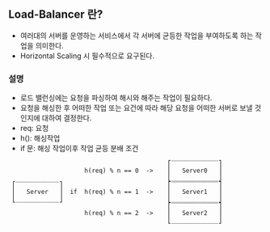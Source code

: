 ## Load-Balancer 란?
- 여러대의 서버를 운영하는 서비스에서 각 서버에 균등한 작업을 부여하도록 하는 작업을 의미한다.
- Horizontal Scaling 시 필수적으로 요구된다.

### 설명
- 로드 밸런싱에는 요청을 파싱하여 해시와 해주는 작업이 필요하다.
- 요청을 해싱한 후 어떠한 작업 또는 요건에 따라 해당 요청을 어떠한 서버로 보낼 것인지에 대하여 결정한다.
- req: 요청
- h(): 해싱작업
- if 문: 해싱 작업이후 작업 균등 분배 조건

```
                                            ⎡‾‾‾‾‾‾‾‾‾‾‾‾‾⎤
                     h(req) % n == 0  ->    ⎜   Server0   ⎥
                                            ⎣_____________⎦
 ⎡‾‾‾‾‾‾‾‾‾‾‾‾⎤                             ⎡‾‾‾‾‾‾‾‾‾‾‾‾‾⎤
 ⎜   Server   ⎥  if  h(req) % n == 1  ->    ⎜   Server1   ⎥
 ⎣____________⎦                             ⎣_____________⎦
                                            ⎡‾‾‾‾‾‾‾‾‾‾‾‾‾⎤
                     h(req) % n == 2  ->    ⎜   Server2   ⎥
                                            ⎣_____________⎦
```